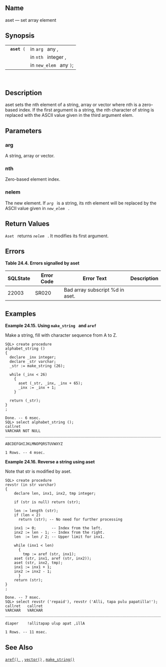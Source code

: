 <div id="fn_aset" class="refentry">

<div class="titlepage">

</div>

<div class="refnamediv">

## Name

aset — set array element

</div>

<div class="refsynopsisdiv">

## Synopsis

<div id="fsyn_aset" class="funcsynopsis">

|                   |                         |
|-------------------|-------------------------|
| ` `**`aset`**` (` | in `arg ` any ,         |
|                   | in `nth ` integer ,     |
|                   | in `new_elem ` any `)`; |

<div class="funcprototype-spacer">

 

</div>

</div>

</div>

<div id="desc_aset" class="refsect1">

## Description

aset sets the nth element of a string, array or vector where nth is a
zero-based index. If the first argument is a string, the nth character
of string is replaced with the ASCII value given in the third argument
elem.

</div>

<div id="params_aset" class="refsect1">

## Parameters

<div id="id80508" class="refsect2">

### arg

A string, array or vector.

</div>

<div id="id80511" class="refsect2">

### nth

Zero-based element index.

</div>

<div id="id80514" class="refsect2">

### nelem

The new element. If *`arg `* is a string, its nth element will be
replaced by the ASCII value given in *`new_elem `* .

</div>

</div>

<div id="ret_aset" class="refsect1">

## Return Values

`Aset ` returns *`nelem `* . It modifies its first argument.

</div>

<div id="errors_aset" class="refsect1">

## Errors

<div id="id80526" class="table">

**Table 24.4. Errors signalled by aset**

<div class="table-contents">

| SQLState                              | Error Code                            | Error Text                                                      | Description |
|---------------------------------------|---------------------------------------|-----------------------------------------------------------------|-------------|
| <span class="errorcode">22003 </span> | <span class="errorcode">SR020 </span> | <span class="errortext">Bad array subscript %d in aset. </span> |             |

</div>

</div>

  

</div>

<div id="examples_aset" class="refsect1">

## Examples

<div id="ex_aset_1" class="example">

**Example 24.15. Using `make_string ` and `aref`**

<div class="example-contents">

Make a string, fill with character sequence from A to Z.

``` screen
SQL> create procedure
alphabet_string ()
{
  declare _inx integer;
  declare _str varchar;
  _str := make_string (26);

  while (_inx < 26)
    {
      aset (_str, _inx, _inx + 65);
      _inx := _inx + 1;
    }

  return (_str);
}
;

Done. -- 6 msec.
SQL> select alphabet_string ();
callret
VARCHAR NOT NULL
_______________________________________________________________________________

ABCDEFGHIJKLMNOPQRSTUVWXYZ

1 Rows. -- 4 msec.
```

</div>

</div>

  

<div id="ex_aset_2" class="example">

**Example 24.16. Reverse a string using aset**

<div class="example-contents">

Note that str is modified by aset.

``` screen
SQL> create procedure
revstr (in str varchar)
{
    declare len, inx1, inx2, tmp integer;

    if (str is null) return (str);

    len := length (str);
    if (len < 2)
      return (str); -- No need for further processing

    inx1 := 0;       -- Index from the left.
    inx2 := len - 1; -- Index from the right.
    len  := len / 2; -- Upper limit for inx1.

    while (inx1 < len)
      {
        tmp := aref (str, inx1);
    aset (str, inx1, aref (str, inx2));
    aset (str, inx2, tmp);
    inx1 := inx1 + 1;
    inx2 := inx2 - 1;
      }
    return (str);
}
;

Done. -- 7 msec.
SQL> select revstr ('repaid'), revstr ('Alli, tapa pulu papatilla!');
callret   callret
VARCHAR   VARCHAR
_______________________________________________________________________________

diaper    !allitapap ulup apat ,illA

1 Rows. -- 11 msec.
```

</div>

</div>

  

</div>

<div id="seealso_aset" class="refsect1">

## See Also

<a href="fn_aref.html" class="link" title="aref"><code
class="function">aref() </code></a> ,
<a href="fn_vector.html" class="link" title="vector"><code
class="function">vector()</code></a> ,
<a href="fn_make_string.html" class="link" title="make_string"><code
class="function">make_string()</code></a>

</div>

</div>
